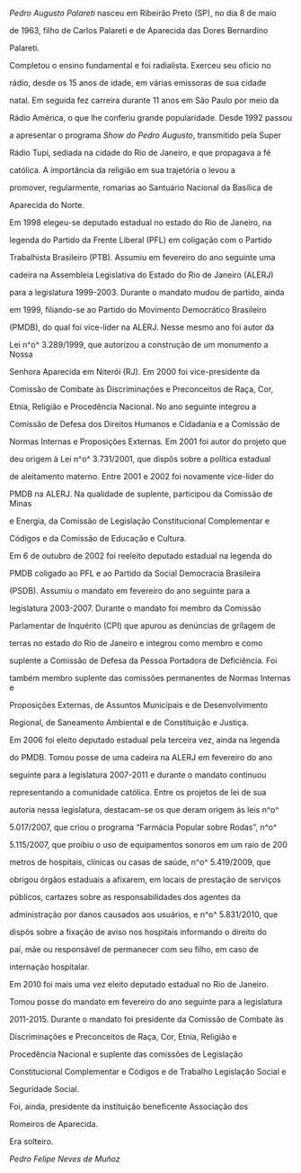 

*Pedro Augusto Palareti* nasceu em Ribeirão Preto (SP), no dia 8 de maio

de 1963, filho de Carlos Palareti e de Aparecida das Dores Bernardino

Palareti.



Completou o ensino fundamental e foi radialista. Exerceu seu ofício no

rádio, desde os 15 anos de idade, em várias emissoras de sua cidade

natal. Em seguida fez carreira durante 11 anos em São Paulo por meio da

Rádio América, o que lhe conferiu grande popularidade. Desde 1992 passou

a apresentar o programa *Show do Pedro Augusto*, transmitido pela Super

Rádio Tupi, sediada na cidade do Rio de Janeiro, e que propagava a fé

católica. A importância da religião em sua trajetória o levou a

promover, regularmente, romarias ao Santuário Nacional da Basílica de

Aparecida do Norte.



Em 1998 elegeu-se deputado estadual no estado do Rio de Janeiro, na

legenda do Partido da Frente Liberal (PFL) em coligação com o Partido

Trabalhista Brasileiro (PTB). Assumiu em fevereiro do ano seguinte uma

cadeira na Assembleia Legislativa do Estado do Rio de Janeiro (ALERJ)

para a legislatura 1999-2003. Durante o mandato mudou de partido, ainda

em 1999, filiando-se ao Partido do Movimento Democrático Brasileiro

(PMDB), do qual foi vice-líder na ALERJ. Nesse mesmo ano foi autor da

Lei n^o^ 3.289/1999, que autorizou a construção de um monumento a Nossa

Senhora Aparecida em Niterói (RJ). Em 2000 foi vice-presidente da

Comissão de Combate às Discriminações e Preconceitos de Raça, Cor,

Etnia, Religião e Procedência Nacional. No ano seguinte integrou a

Comissão de Defesa dos Direitos Humanos e Cidadania e a Comissão de

Normas Internas e Proposições Externas. Em 2001 foi autor do projeto que

deu origem à Lei n^o^ 3.731/2001, que dispôs sobre a política estadual

de aleitamento materno. Entre 2001 e 2002 foi novamente vice-líder do

PMDB na ALERJ. Na qualidade de suplente, participou da Comissão de Minas

e Energia, da Comissão de Legislação Constitucional Complementar e

Códigos e da Comissão de Educação e Cultura.



Em 6 de outubro de 2002 foi reeleito deputado estadual na legenda do

PMDB coligado ao PFL e ao Partido da Social Democracia Brasileira

(PSDB). Assumiu o mandato em fevereiro do ano seguinte para a

legislatura 2003-2007. Durante o mandato foi membro da Comissão

Parlamentar de Inquérito (CPI) que apurou as denúncias de grilagem de

terras no estado do Rio de Janeiro e integrou como membro e como

suplente a Comissão de Defesa da Pessoa Portadora de Deficiência. Foi

também membro suplente das comissões permanentes de Normas Internas e

Proposições Externas, de Assuntos Municipais e de Desenvolvimento

Regional, de Saneamento Ambiental e de Constituição e Justiça.



Em 2006 foi eleito deputado estadual pela terceira vez, ainda na legenda

do PMDB. Tomou posse de uma cadeira na ALERJ em fevereiro do ano

seguinte para a legislatura 2007-2011 e durante o mandato continuou

representando a comunidade católica. Entre os projetos de lei de sua

autoria nessa legislatura, destacam-se os que deram origem às leis n^o^

5.017/2007, que criou o programa “Farmácia Popular sobre Rodas”, n^o^

5.115/2007, que proibiu o uso de equipamentos sonoros em um raio de 200

metros de hospitais, clínicas ou casas de saúde, n^o^ 5.419/2009, que

obrigou órgãos estaduais a afixarem, em locais de prestação de serviços

públicos, cartazes sobre as responsabilidades dos agentes da

administração por danos causados aos usuários, e n^o^ 5.831/2010, que

dispôs sobre a fixação de aviso nos hospitais informando o direito do

pai, mãe ou responsável de permanecer com seu filho, em caso de

internação hospitalar.



Em 2010 foi mais uma vez eleito deputado estadual no Rio de Janeiro.

Tomou posse do mandato em fevereiro do ano seguinte para a legislatura

2011-2015. Durante o mandato foi presidente da Comissão de Combate às

Discriminações e Preconceitos de Raça, Cor, Etnia, Religião e

Procedência Nacional e suplente das comissões de Legislação

Constitucional Complementar e Códigos e de Trabalho Legislação Social e

Seguridade Social.



Foi, ainda, presidente da instituição beneficente Associação dos

Romeiros de Aparecida.



Era solteiro.



*Pedro Felipe Neves de Muñoz*



